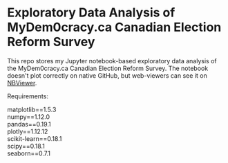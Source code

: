 <h1>Exploratory Data Analysis of MyDem0cracy.ca Canadian Election Reform Survey</h1>

This repo stores my Jupyter notebook-based exploratory data analysis of the MyDem0cracy.ca Canadian Election Reform Survey.  The notebook doesn't plot correctly on native GitHub, but web-viewers can see it on [NBViewer](https://nbviewer.jupyter.org/github/cczhu/OpenDataToronto/blob/master/MyDem0cracy/MyDemocracy%20(Open%20Toronto%202017-2-23).ipynb).

Requirements:

matplotlib==1.5.3 <br>
numpy==1.12.0 <br>
pandas==0.19.1 <br>
plotly==1.12.12 <br>
scikit-learn==0.18.1 <br>
scipy==0.18.1 <br>
seaborn==0.7.1

